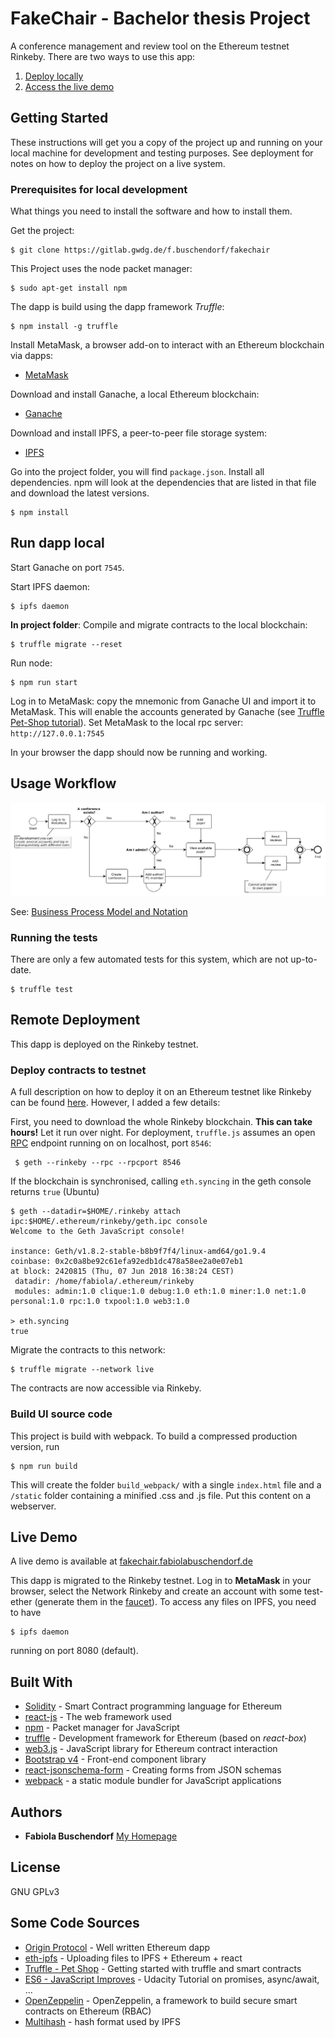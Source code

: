 
# FakeChair - Bachelor thesis Project

A conference management and review tool on the Ethereum testnet Rinkeby. 
There are two ways to use this app:

1. [Deploy locally](#prerequisites-for-local-development)
2. [Access the live demo](#live-demo)

## Getting Started

These instructions will get you a copy of the project up and running on your local machine for development and testing purposes. See deployment for notes on how to deploy the project on a live system.


### Prerequisites for local development

What things you need to install the software and how to install them.

Get the project:

```
$ git clone https://gitlab.gwdg.de/f.buschendorf/fakechair 
```

This Project uses the node packet manager:

```
$ sudo apt-get install npm 
```
The dapp is build using the dapp framework *Truffle*:

```
$ npm install -g truffle 
```

Install MetaMask, a browser add-on to interact with an Ethereum blockchain via dapps:

* [MetaMask](https://metamask.io/)


Download and install Ganache, a local Ethereum blockchain:

* [Ganache](http://truffleframework.com/ganache/)

Download and install IPFS, a peer-to-peer file storage system:

* [IPFS](https://ipfs.io/docs/getting-started/)

Go into the project folder, you will find `package.json`. Install all dependencies. npm will look at the dependencies that are listed in that file and download the latest versions.

```
$ npm install
```

## Run dapp local

Start Ganache on port `7545`.

Start IPFS daemon:

```
$ ipfs daemon 
```

**In project folder**: Compile and migrate contracts to the local blockchain:

```
$ truffle migrate --reset 
```

Run node:

```
$ npm run start 
```

Log in to MetaMask: copy the mnemonic from Ganache UI and import it to MetaMask. This will enable the accounts generated by Ganache (see [Truffle Pet-Shop tutorial](http://truffleframework.com/tutorials/pet-shop)). Set MetaMask to the local rpc server: `http://127.0.0.1:7545`

In your browser the dapp should now be running and working. 

## Usage Workflow

![Workflow Diagram](./workflow.png)

See: [Business Process Model and Notation](https://de.wikipedia.org/wiki/Business_Process_Model_and_Notation)

### Running the tests

There are only a few automated tests for this system, which are not up-to-date.

```
$ truffle test
```

## Remote Deployment

This dapp is deployed on the Rinkeby testnet.
### Deploy contracts to testnet
A full description on how to deploy it on an Ethereum testnet like Rinkeby can be found [here](http://truffleframework.com/tutorials/deploying-to-the-live-network). However, I added a few details:

First, you need to download the whole Rinkeby blockchain. **This can take hours!** Let it run over night. For deployment, `truffle.js` assumes an open [RPC](https://ethereumbuilders.gitbooks.io/guide/content/en/ethereum_json_rpc.html) endpoint running on on localhost, port `8546`: 

```
 $ geth --rinkeby --rpc --rpcport 8546
```

If the blockchain is synchronised, calling `eth.syncing` in the geth console returns `true` (Ubuntu)

```
$ geth --datadir=$HOME/.rinkeby attach ipc:$HOME/.ethereum/rinkeby/geth.ipc console
Welcome to the Geth JavaScript console!

instance: Geth/v1.8.2-stable-b8b9f7f4/linux-amd64/go1.9.4
coinbase: 0x2c0a8be92c61efa92edb1dc478a58ee2a0e07eb1
at block: 2420815 (Thu, 07 Jun 2018 16:38:24 CEST)
 datadir: /home/fabiola/.ethereum/rinkeby
 modules: admin:1.0 clique:1.0 debug:1.0 eth:1.0 miner:1.0 net:1.0 personal:1.0 rpc:1.0 txpool:1.0 web3:1.0

> eth.syncing
true
```
Migrate the contracts to this network:

```
$ truffle migrate --network live
```

The contracts are now accessible via Rinkeby.

### Build UI source code

This project is build with webpack. To build a compressed production version, run

```
$ npm run build
```
This will create the folder `build_webpack/` with a single `index.html` file and a `/static` folder containing a minified .css and .js file. Put this content on a webserver. 

## Live Demo

A live demo is available at [fakechair.fabiolabuschendorf.de](fakechair.fabiolabuschendorf.de) 

This dapp is migrated to the Rinkeby testnet. Log in to **MetaMask** in your browser, select the Network Rinkeby and create an account with some test-ether (generate them in the [faucet](https://www.rinkeby.io/)). To access any files on IPFS, you need to have 

```
$ ipfs daemon
```
running on port 8080 (default).  


## Built With

* [Solidity](http://solidity.readthedocs.io/en/v0.4.24/) - Smart Contract programming language for Ethereum
* [react-js](https://reactjs.org/docs/hello-world.html) - The web framework used
* [npm](https://www.npmjs.com/) - Packet manager for JavaScript
* [truffle](http://truffleframework.com/) - Development framework for Ethereum (based on *react-box*)
* [web3.js](https://web3js.readthedocs.io/en/1.0/getting-started.html) - JavaScript library for Ethereum contract interaction
* [Bootstrap v4](https://getbootstrap.com/) - Front-end component library
* [react-jsonschema-form](https://github.com/mozilla-services/react-jsonschema-form) - Creating forms from JSON schemas
* [webpack](https://webpack.js.org/) -  a static module bundler for JavaScript applications


## Authors

* **Fabiola Buschendorf** [My Homepage](http://fabiolabuschendorf.com)


## License

GNU GPLv3 


## Some Code Sources

* [Origin Protocol](https://github.com/OriginProtocol/origin-js) - Well written Ethereum dapp
* [eth-ipfs](https://github.com/mcchan1/eth-ipfs) - Uploading files to IPFS + Ethereum + react
* [Truffle - Pet Shop](http://truffleframework.com/tutorials/pet-shop) - Getting started with truffle and smart contracts
* [ES6 - JavaScript Improves](https://de.udacity.com/course/es6-javascript-improved--ud356) - Udacity Tutorial on promises, async/await, ...
* [OpenZeppelin](https://github.com/OpenZeppelin/openzeppelin-solidity) - OpenZeppelin, a framework to build secure smart contracts on Ethereum (RBAC)
* [Multihash](https://github.com/multiformats/multihash) - hash format used by IPFS

